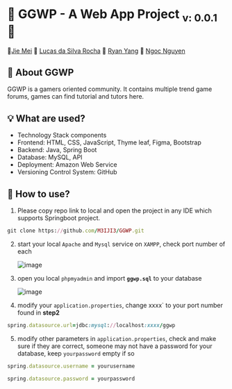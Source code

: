 # :mushroom: GGWP - A Web App Project <sub>v: 0.0.1</sub> :mushroom:
:small_orange_diamond:[Jie Mei](https://github.com/M3IJI3) :small_orange_diamond: [Lucas da Silva Rocha](https://github.com/RochaLS) 
:small_orange_diamond: [Ryan Yang](https://github.com/Ryan19900529) :small_orange_diamond: [Ngoc Nguyen](https://github.com/nndu)

## :notebook_with_decorative_cover: About GGWP
GGWP is a gamers oriented community. It contains multiple trend game forums, games can find tutorial and tutors here.

## :bulb: What are used?
* Technology Stack components
* Frontend: HTML, CSS, JavaScript, Thyme leaf, Figma, Bootstrap
* Backend:  Java, Spring Boot
* Database:  MySQL, API
* Deployment: Amazon Web Service
* Versioning Control System: GitHub

## :mag_right: How to use?
1. Please copy repo link to local and open the project in any IDE which supports Springboot project.
```ruby
git clone https://github.com/M3IJI3/GGWP.git
```

2. start your local `Apache` and `Mysql` service on `XAMPP`, check port number of each
   
   ![image](https://github.com/M3IJI3/GGWP/assets/34743976/971a590b-de9a-47a9-b60a-c66e5ad09ccd)
  
3. open you local `phpmyadmin` and import <span color="green">**`ggwp.sql`**</span> to your database

   ![image](https://github.com/M3IJI3/GGWP/assets/34743976/31f2d6ab-70e1-4c05-9d0b-f8bea5282c53)

4. modify your `application.properties`, change xxxx` to your port number found in **step2**
 ```ruby
 spring.datasource.url=jdbc:mysql://localhost:xxxx/ggwp
 ```
5. modify other parameters in `application.properties`, check and make sure if they are correct, someone may not have a password for your database, keep `yourpassword` empty if so
```ruby
spring.datasource.username = yourusername
```

```ruby
spring.datasource.password = yourpassword
```




